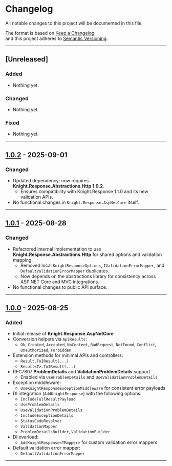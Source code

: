 # Changelog

All notable changes to this project will be documented in this file.

The format is based on [Keep a Changelog](https://keepachangelog.com/en/1.1.0/)  
and this project adheres to [Semantic Versioning](https://semver.org/spec/v2.0.0.html).

---

## [Unreleased]

### Added
- Nothing yet.

### Changed
- Nothing yet.

### Fixed
- Nothing yet.

---

## [1.0.2] - 2025-09-01

### Changed
- Updated dependency: now requires **Knight.Response.Abstractions.Http 1.0.2**.
  - Ensures compatibility with Knight.Response 1.1.0 and its new validation APIs.
- No functional changes in `Knight.Response.AspNetCore` itself.

---

## [1.0.1] - 2025-08-28

### Changed
- Refactored internal implementation to use **Knight.Response.Abstractions.Http** for shared options and validation mapping.
    - Removed local `KnightResponseOptions`, `IValidationErrorMapper`, and `DefaultValidationErrorMapper` duplicates.
    - Now depends on the abstractions library for consistency across ASP.NET Core and MVC integrations.
- No functional changes to public API surface.

---

## [1.0.0] - 2025-08-25

### Added
- Initial release of **Knight.Response.AspNetCore**
- Conversion helpers via `ApiResults`:
    - `Ok`, `Created`, `Accepted`, `NoContent`, `BadRequest`, `NotFound`, `Conflict`, `Unauthorized`, `Forbidden`
- Extension methods for minimal APIs and controllers:
    - `Result.ToIResult(...)`
    - `Result<T>.ToIResult(...)`
- RFC7807 **ProblemDetails** and **ValidationProblemDetails** support
    - Enabled via `UseProblemDetails` and `UseValidationProblemDetails`
- Exception middleware:
    - `UseKnightResponseExceptionMiddleware` for consistent error payloads
- DI integration (`AddKnightResponse`) with the following options:
    - `IncludeFullResultPayload`
    - `UseProblemDetails`
    - `UseValidationProblemDetails`
    - `IncludeExceptionDetails`
    - `StatusCodeResolver`
    - `ValidationMapper`
    - `ProblemDetailsBuilder`, `ValidationBuilder`
- DI overload:
    - `AddKnightResponse<TMapper>` for custom validation error mappers
- Default validation error mapper:
    - `DefaultValidationErrorMapper`

---

[1.0.0]: https://github.com/KnightBadaru/Knight.Response/releases/tag/aspnetcore-v1.0.0
[1.0.1]: https://github.com/KnightBadaru/Knight.Response/releases/tag/aspnetcore-v1.0.1
[1.0.2]: https://github.com/KnightBadaru/Knight.Response/releases/tag/aspnetcore-v1.0.2